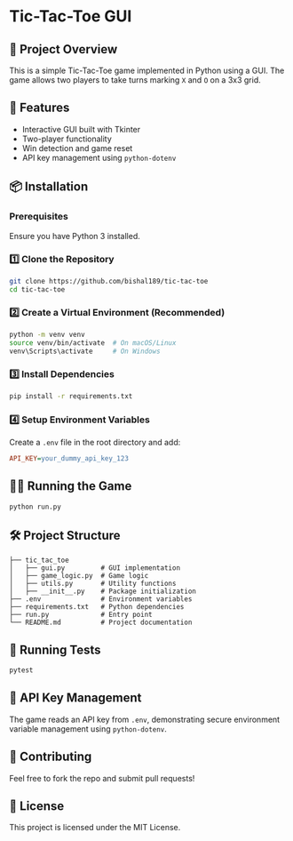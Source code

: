 # Tic-Tac-Toe GUI

## 📌 Project Overview

This is a simple Tic-Tac-Toe game implemented in Python using a GUI. The game allows two players to take turns marking `X` and `O` on a 3x3 grid.

## 🚀 Features

- Interactive GUI built with Tkinter
- Two-player functionality
- Win detection and game reset
- API key management using `python-dotenv`

## 📦 Installation

### Prerequisites

Ensure you have Python 3 installed.

### 1️⃣ Clone the Repository

```sh
git clone https://github.com/bishal189/tic-tac-toe
cd tic-tac-toe
```

### 2️⃣ Create a Virtual Environment (Recommended)

```sh
python -m venv venv
source venv/bin/activate  # On macOS/Linux
venv\Scripts\activate     # On Windows
```

### 3️⃣ Install Dependencies

```sh
pip install -r requirements.txt
```

### 4️⃣ Setup Environment Variables

Create a `.env` file in the root directory and add:

```ini
API_KEY=your_dummy_api_key_123
```

## 🏃‍♂️ Running the Game

```sh
python run.py
```

## 🛠 Project Structure

```
├── tic_tac_toe
│   ├── gui.py         # GUI implementation
│   ├── game_logic.py  # Game logic
│   ├── utils.py       # Utility functions
│   ├── __init__.py    # Package initialization
├── .env               # Environment variables
├── requirements.txt   # Python dependencies
├── run.py             # Entry point
└── README.md          # Project documentation
```

## 🧪 Running Tests

```sh
pytest
```

## 🔑 API Key Management

The game reads an API key from `.env`, demonstrating secure environment variable management using `python-dotenv`.

## 🤝 Contributing

Feel free to fork the repo and submit pull requests!

## 📜 License

This project is licensed under the MIT License.
